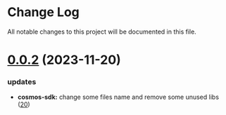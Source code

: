 
# Change Log

All notable changes to this project will be documented in this file.

# [0.0.2](https://github.com/okx/go-wallet-sdk) (2023-11-20)

### updates

- **cosmos-sdk:** change some files name and remove some unused libs ([20](https://github.com/okx/go-wallet-sdk/pull/20))
